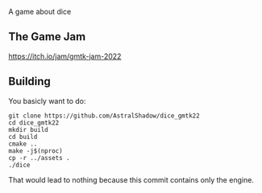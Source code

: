 A game about dice

## The Game Jam
https://itch.io/jam/gmtk-jam-2022

## Building
You basicly want to do:

    git clone https://github.com/AstralShadow/dice_gmtk22
    cd dice_gmtk22
    mkdir build
    cd build
    cmake ..
    make -j$(nproc)
    cp -r ../assets .
    ./dice

That would lead to nothing because this commit
contains only the engine.
